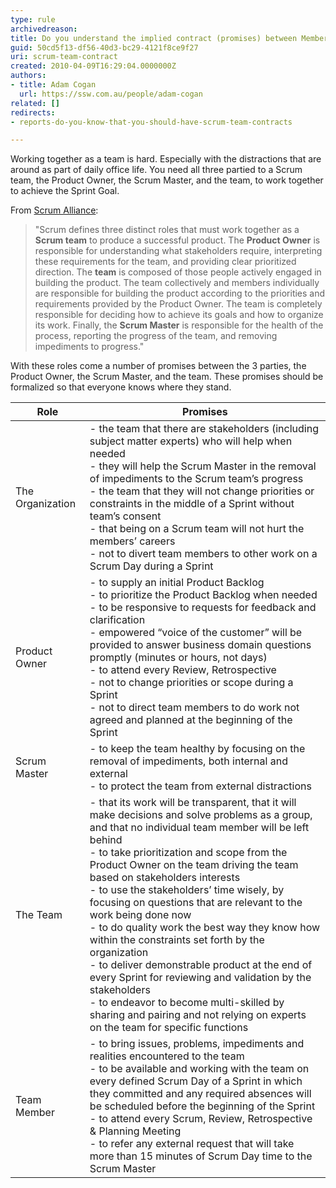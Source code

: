 ```yaml
---
type: rule
archivedreason: 
title: Do you understand the implied contract (promises) between Members of the Scrum Team?
guid: 50cd5f13-df56-40d3-bc29-4121f8ce9f27
uri: scrum-team-contract
created: 2010-04-09T16:29:04.0000000Z
authors:
- title: Adam Cogan
  url: https://ssw.com.au/people/adam-cogan
related: []
redirects: 
- reports-do-you-know-that-you-should-have-scrum-team-contracts

---
```


Working together as a team is hard. Especially with the distractions that are around as part of daily office life. You need all three partied to a Scrum team, the Product Owner, the Scrum Master, and the team, to work together to achieve the Sprint Goal.

<!--endintro-->

From [Scrum Alliance](https://www.scrumalliance.org/):

> "Scrum defines three distinct roles that must work together as a **Scrum team** to produce a successful product. The **Product Owner** is responsible for understanding what stakeholders require, interpreting these requirements for the team, and providing clear prioritized direction. The **team** is composed of those people actively engaged in building the product. The team collectively and members individually are responsible for building the product according to the priorities and requirements provided by the Product Owner. The team is completely responsible for deciding how to achieve its goals and how to organize its work. Finally, the **Scrum Master** is responsible for the health of the process, reporting the progress of the team, and removing impediments to progress."

With these roles come a number of promises between the 3 parties, the Product Owner, the Scrum Master, and the team. These promises should be formalized so that everyone knows where they stand.

| **Role** | **Promises** |
| --- | --- |
| The Organization | - the team that there are stakeholders (including subject matter experts) who will help when needed <br> - they will help the Scrum Master in the removal of impediments to the Scrum team’s progress <br> - the team that they will not change priorities or constraints in the middle of a Sprint without team’s consent <br> - that being on a Scrum team will not hurt the members’ careers <br> - not to divert team members to other work on a Scrum Day during a Sprint |
| Product Owner | - to supply an initial Product Backlog <br> - to prioritize the Product Backlog when needed <br> - to be responsive to requests for feedback and clarification <br> - empowered “voice of the customer” will be provided to answer business domain questions promptly (minutes or hours, not days) <br> - to attend every Review, Retrospective <br> - not to change priorities or scope during a Sprint <br> - not to direct team members to do work not agreed and planned at the beginning of the Sprint |
| Scrum Master | - to keep the team healthy by focusing on the removal of impediments, both internal and external <br> - to protect the team from external distractions |
| The Team | - that its work will be transparent, that it will make decisions and solve problems as a group, and that no individual team member will be left behind <br> - to take prioritization and scope from the Product Owner on the team driving the team based on stakeholders interests <br> - to use the stakeholders’ time wisely, by focusing on questions that are relevant to the work being done now <br> - to do quality work the best way they know how within the constraints set forth by the organization <br> - to deliver demonstrable product at the end of every Sprint for reviewing and validation by the stakeholders <br> - to endeavor to become multi-skilled by sharing and pairing and not relying on experts on the team for specific functions |
| Team Member | - to bring issues, problems, impediments and realities encountered to the team <br> - to be available and working with the team on every defined Scrum Day of a Sprint in which they committed and any required absences will be scheduled before the beginning of the Sprint <br> - to attend every Scrum, Review, Retrospective &amp; Planning Meeting <br> - to refer any external request that will take more than 15 minutes of Scrum Day time to the Scrum Master |
